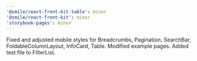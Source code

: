 ```yaml
---
'@smile/react-front-kit-table': minor
'@smile/react-front-kit': minor
'storybook-pages': minor
---
```


Fixed and adjusted mobile styles for Breadcrumbs, Pagination, SearchBar, FoldableColumnLayout, InfoCard, Table. Modified example pages. Added test file to FilterList.

